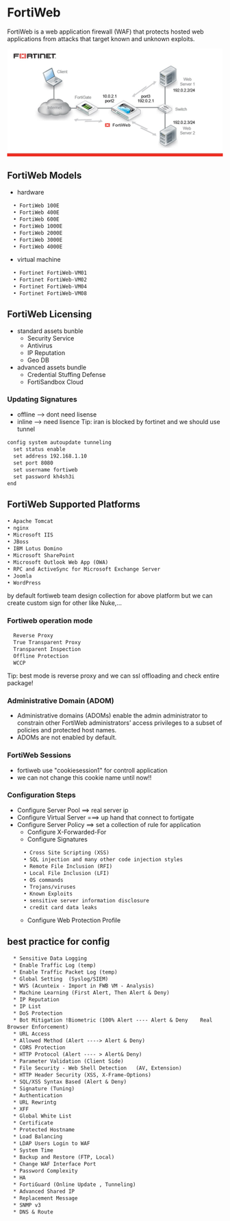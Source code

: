 # FortiWeb
FortiWeb is a web application firewall (WAF) that protects hosted web applications from attacks that target known and unknown exploits.

<img src="fortiweb.jpg" width="600px" />


## FortiWeb Models
* hardware
```
  • FortiWeb 100E
  • FortiWeb 400E
  • FortiWeb 600E
  • FortiWeb 1000E
  • FortiWeb 2000E
  • FortiWeb 3000E
  • FortiWeb 4000E
```
* virtual machine
```
  • Fortinet FortiWeb-VM01
  • Fortinet FortiWeb-VM02
  • Fortinet FortiWeb-VM04
  • Fortinet FortiWeb-VM08
```

## FortiWeb Licensing
* standard assets bunble
  * Security Service
  * Antivirus
  * IP Reputation
  * Geo DB
* advanced assets bundle
  * Credential Stuffing Defense
  * FortiSandbox Cloud


### Updating Signatures
* offline --> dont need lisense
* inline --> need lisence
Tip: iran is blocked by fortinet and we should use tunnel
```
config system autoupdate tunneling
  set status enable
  set address 192.168.1.10
  set port 8080
  set username fortiweb
  set password kh4sh3i
end
```


## FortiWeb Supported Platforms
```
• Apache Tomcat
• nginx
• Microsoft IIS
• JBoss
• IBM Lotus Domino
• Microsoft SharePoint
• Microsoft Outlook Web App (OWA)
• RPC and ActiveSync for Microsoft Exchange Server
• Joomla
• WordPress
```
by default fortiweb team design collection for above platform but we can create custom sign for other like Nuke,...



### Fortiweb operation mode
```
  Reverse Proxy
  True Transparent Proxy
  Transparent Inspection
  Offline Protection
  WCCP
```
Tip: best mode is reverse proxy and we can ssl offloading and check entire package!


### Administrative Domain (ADOM)
* Administrative domains (ADOMs) enable the admin administrator to constrain other FortiWeb administrators’ access privileges to a subset of policies and protected host names.
* ADOMs are not enabled by default.

### FortiWeb Sessions
* fortiweb use "cookiesession1" for controll application
* we can not change this cookie name until now!!

### Configuration Steps
* Configure Server Pool  ==> real server ip
* Configure Virtual Server  ===> up hand that connect to fortigate 
* Configure Server Policy ==> set a collection of rule for application
  * Configure X-Forwarded-For
  * Configure Signatures
  ```
    • Cross Site Scripting (XSS)
    • SQL injection and many other code injection styles
    • Remote File Inclusion (RFI)
    • Local File Inclusion (LFI)
    • OS commands
    • Trojans/viruses
    • Known Exploits
    • sensitive server information disclosure
    • credit card data leaks
  ```
  * Configure Web Protection Profile 





## best practice for config
```
  * Sensitive Data Logging
  * Enable Traffic Log (temp)
  * Enable Traffic Packet Log (temp)
  * Global Setting  (Syslog/SIEM)
  * WVS (Acunteix - Import in FWB VM - Analysis)
  * Machine Learning (First Alert, Then Alert & Deny)
  * IP Reputation
  * IP List
  * DoS Protection
  * Bot Mitigation !Biometric (100% Alert ---- Alert & Deny    Real Browser Enforcement)
  * URL Access
  * Allowed Method (Alert ----> Alert & Deny)
  * CORS Protection
  * HTTP Protocol (Alert ---- > Alert& Deny)
  * Parameter Validation (Client Side)
  * File Security - Web Shell Detection   (AV, Extension)
  * HTTP Header Security (XSS, X-Frame-Options)
  * SQL/XSS Syntax Based (Alert & Deny)
  * Signature (Tuning)
  * Authentication
  * URL Rewrintg
  * XFF
  * Global White List
  * Certificate
  * Protected Hostname
  * Load Balancing
  * LDAP Users Login to WAF
  * System Time
  * Backup and Restore (FTP, Local)
  * Change WAF Interface Port
  * Password Complexity
  * HA 
  * FortiGuard (Online Update , Tunneling)
  * Advanced Shared IP
  * Replacement Message
  * SNMP v3
  * DNS & Route
```
